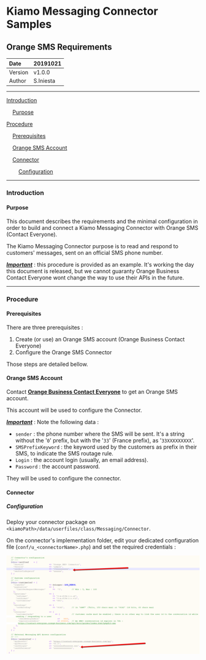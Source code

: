 # Kiamo Messaging Connector Samples

## Orange SMS Requirements



| Date    | 20191021  |
| :------ | --------- |
| Version | v1.0.0    |
| Author  | S.Iniesta |



------


[Introduction](#introduction)

&nbsp;&nbsp;&nbsp;&nbsp;[Purpose](#purpose)

[Procedure](#procedure)

&nbsp;&nbsp;&nbsp;&nbsp;[Prerequisites](#prerequisites)

&nbsp;&nbsp;&nbsp;&nbsp;[Orange SMS Account](#orangeSmsAccount)

&nbsp;&nbsp;&nbsp;&nbsp;[Connector](#connector)

&nbsp;&nbsp;&nbsp;&nbsp;&nbsp;&nbsp;&nbsp;&nbsp;[Configuration](#configuration)


------



<a name="introduction"></a>
### Introduction

<a name="purpose"></a>
####  Purpose

This document describes the requirements and the minimal configuration in order to build and connect a Kiamo Messaging Connector with Orange SMS (Contact Everyone).

The Kiamo Messaging Connector purpose is to read and respond to customers' messages, sent on an official SMS phone number.



***<u>Important</u>*** : this procedure is provided as an example. It's working the day this document is released, but we cannot guaranty Orange Business Contact Everyone wont change the way to use their APIs in the future.



------



<a name="procedure"></a>
### Procedure

<a name="prerequisites"></a>
#### Prerequisites

There are three prerequisites :

1. Create (or use) an Orange SMS account (Orange Business Contact Everyone)
2. Configure the Orange SMS Connector

Those steps are detailed bellow.



<a name="orangeSmsAccount"></a>
#### Orange SMS Account

Contact **[Orange Business Contact Everyone](https://www.orange-business.com/fr/produits/contact-everyone)** to get an Orange SMS account.

This account will be used to configure the Connector.



***<u>Important</u>*** :  Note the following data :

* `sender` : the phone number where the SMS will be sent. It's a string without the '`0`' prefix, but with the '`33`' (France prefix), as '`33XXXXXXXXX`'.
* `SMSPrefixKeyword` : the keyword used by the customers as prefix in their SMS, to indicate the SMS routage rule.
* `Login` : the account login (usually, an email address).
* `Password` : the account password.

They will be used to configure the connector.



<a name="connector"></a>
#### Connector

<a name="configuration"></a>
##### Configuration

Deploy your connector package on `<kiamoPath>/data/userfiles/class/Messaging/Connector`.

On the connector's implementation folder, edit your dedicated configuration file (`conf/u_<connectorName>.php`) and set the required credentials :

![Connector Configuration](https://github.com/openKiamo/Messaging-Connectors/blob/master/Samples/OrangeSMS%20Simple%20Connector%20Sample/OrangeSMSRequirements/data/OrSMS_0301_ConnectorConfiguration.png)

